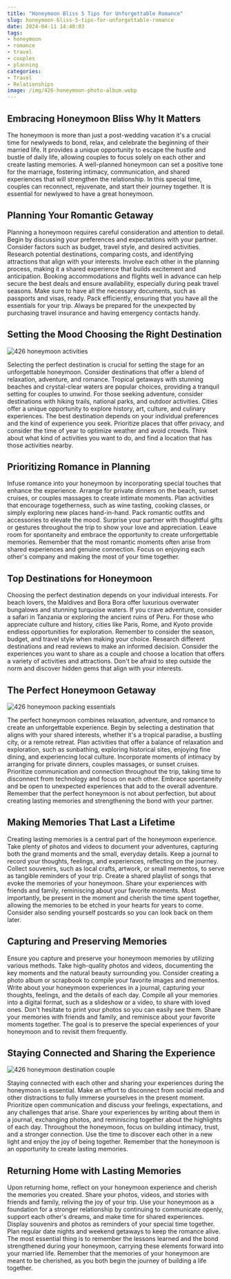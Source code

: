 ```yaml
---
title: "Honeymoon Bliss 5 Tips for Unforgettable Romance"
slug: honeymoon-bliss-5-tips-for-unforgettable-romance
date: 2024-04-11 14:40:03
tags:
- honeymoon
- romance
- travel
- couples
- planning
categories:
- Travel
- Relationships
image: /img/426-honeymoon-photo-album.webp 
---
```

## Embracing Honeymoon Bliss Why It Matters

The honeymoon is more than just a post-wedding vacation it's a crucial time for newlyweds to bond, relax, and celebrate the beginning of their married life. It provides a unique opportunity to escape the hustle and bustle of daily life, allowing couples to focus solely on each other and create lasting memories. A well-planned honeymoon can set a positive tone for the marriage, fostering intimacy, communication, and shared experiences that will strengthen the relationship. In this special time, couples can reconnect, rejuvenate, and start their journey together. It is essential for newlywed to have a great honeymoon.

## Planning Your Romantic Getaway

Planning a honeymoon requires careful consideration and attention to detail. Begin by discussing your preferences and expectations with your partner. Consider factors such as budget, travel style, and desired activities. Research potential destinations, comparing costs, and identifying attractions that align with your interests. Involve each other in the planning process, making it a shared experience that builds excitement and anticipation. Booking accommodations and flights well in advance can help secure the best deals and ensure availability, especially during peak travel seasons. Make sure to have all the necessary documents, such as passports and visas, ready. Pack efficiently, ensuring that you have all the essentials for your trip. Always be prepared for the unexpected by purchasing travel insurance and having emergency contacts handy.

## Setting the Mood Choosing the Right Destination

![426 honeymoon activities](/img/426-honeymoon-activities.webp)

Selecting the perfect destination is crucial for setting the stage for an unforgettable honeymoon. Consider destinations that offer a blend of relaxation, adventure, and romance. Tropical getaways with stunning beaches and crystal-clear waters are popular choices, providing a tranquil setting for couples to unwind. For those seeking adventure, consider destinations with hiking trails, national parks, and outdoor activities. Cities offer a unique opportunity to explore history, art, culture, and culinary experiences. The best destination depends on your individual preferences and the kind of experience you seek. Prioritize places that offer privacy, and consider the time of year to optimize weather and avoid crowds. Think about what kind of activities you want to do, and find a location that has those activities nearby.

## Prioritizing Romance in Planning

Infuse romance into your honeymoon by incorporating special touches that enhance the experience. Arrange for private dinners on the beach, sunset cruises, or couples massages to create intimate moments. Plan activities that encourage togetherness, such as wine tasting, cooking classes, or simply exploring new places hand-in-hand. Pack romantic outfits and accessories to elevate the mood. Surprise your partner with thoughtful gifts or gestures throughout the trip to show your love and appreciation. Leave room for spontaneity and embrace the opportunity to create unforgettable memories. Remember that the most romantic moments often arise from shared experiences and genuine connection. Focus on enjoying each other's company and making the most of your time together.

## Top Destinations for Honeymoon

Choosing the perfect destination depends on your individual interests. For beach lovers, the Maldives and Bora Bora offer luxurious overwater bungalows and stunning turquoise waters. If you crave adventure, consider a safari in Tanzania or exploring the ancient ruins of Peru. For those who appreciate culture and history, cities like Paris, Rome, and Kyoto provide endless opportunities for exploration. Remember to consider the season, budget, and travel style when making your choice. Research different destinations and read reviews to make an informed decision. Consider the experiences you want to share as a couple and choose a location that offers a variety of activities and attractions. Don't be afraid to step outside the norm and discover hidden gems that align with your interests.

## The Perfect Honeymoon Getaway

![426 honeymoon packing essentials](/img/426-honeymoon-packing-essentials.webp)

The perfect honeymoon combines relaxation, adventure, and romance to create an unforgettable experience. Begin by selecting a destination that aligns with your shared interests, whether it's a tropical paradise, a bustling city, or a remote retreat. Plan activities that offer a balance of relaxation and exploration, such as sunbathing, exploring historical sites, enjoying fine dining, and experiencing local culture. Incorporate moments of intimacy by arranging for private dinners, couples massages, or sunset cruises. Prioritize communication and connection throughout the trip, taking time to disconnect from technology and focus on each other. Embrace spontaneity and be open to unexpected experiences that add to the overall adventure. Remember that the perfect honeymoon is not about perfection, but about creating lasting memories and strengthening the bond with your partner.

## Making Memories That Last a Lifetime

Creating lasting memories is a central part of the honeymoon experience. Take plenty of photos and videos to document your adventures, capturing both the grand moments and the small, everyday details. Keep a journal to record your thoughts, feelings, and experiences, reflecting on the journey. Collect souvenirs, such as local crafts, artwork, or small mementos, to serve as tangible reminders of your trip. Create a shared playlist of songs that evoke the memories of your honeymoon. Share your experiences with friends and family, reminiscing about your favorite moments. Most importantly, be present in the moment and cherish the time spent together, allowing the memories to be etched in your hearts for years to come. Consider also sending yourself postcards so you can look back on them later.

## Capturing and Preserving Memories

Ensure you capture and preserve your honeymoon memories by utilizing various methods. Take high-quality photos and videos, documenting the key moments and the natural beauty surrounding you. Consider creating a photo album or scrapbook to compile your favorite images and mementos. Write about your honeymoon experiences in a journal, capturing your thoughts, feelings, and the details of each day. Compile all your memories into a digital format, such as a slideshow or a video, to share with loved ones. Don't hesitate to print your photos so you can easily see them. Share your memories with friends and family, and reminisce about your favorite moments together. The goal is to preserve the special experiences of your honeymoon and to revisit them frequently.

## Staying Connected and Sharing the Experience

![426 honeymoon destination couple](/img/426-honeymoon-destination-couple.webp)

Staying connected with each other and sharing your experiences during the honeymoon is essential. Make an effort to disconnect from social media and other distractions to fully immerse yourselves in the present moment. Prioritize open communication and discuss your feelings, expectations, and any challenges that arise. Share your experiences by writing about them in a journal, exchanging photos, and reminiscing together about the highlights of each day. Throughout the honeymoon, focus on building intimacy, trust, and a stronger connection. Use the time to discover each other in a new light and enjoy the joy of being together. Remember that the honeymoon is an opportunity to create lasting memories.

## Returning Home with Lasting Memories

Upon returning home, reflect on your honeymoon experience and cherish the memories you created. Share your photos, videos, and stories with friends and family, reliving the joy of your trip. Use your honeymoon as a foundation for a stronger relationship by continuing to communicate openly, support each other's dreams, and make time for shared experiences. Display souvenirs and photos as reminders of your special time together. Plan regular date nights and weekend getaways to keep the romance alive. The most essential thing is to remember the lessons learned and the bond strengthened during your honeymoon, carrying these elements forward into your married life. Remember that the memories of your honeymoon are meant to be cherished, as you both begin the journey of building a life together.

